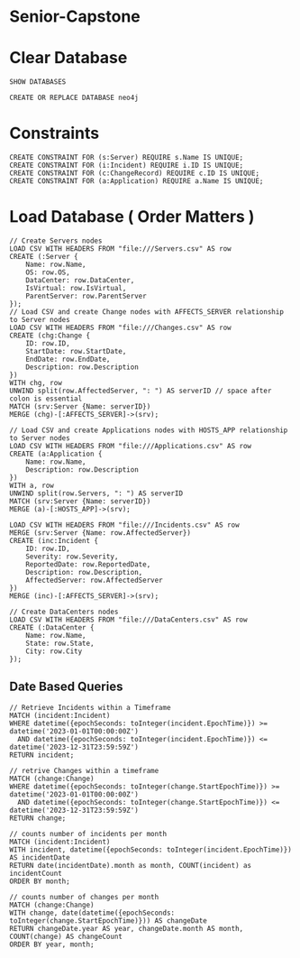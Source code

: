 # Senior-Capstone
# Clear Database
```cypher
SHOW DATABASES
```
```CREATE OR REPLACE DATABASE neo4j```
# Constraints
```
CREATE CONSTRAINT FOR (s:Server) REQUIRE s.Name IS UNIQUE;
CREATE CONSTRAINT FOR (i:Incident) REQUIRE i.ID IS UNIQUE;
CREATE CONSTRAINT FOR (c:ChangeRecord) REQUIRE c.ID IS UNIQUE;
CREATE CONSTRAINT FOR (a:Application) REQUIRE a.Name IS UNIQUE;
```
# Load Database ( Order Matters )
```
// Create Servers nodes
LOAD CSV WITH HEADERS FROM "file:///Servers.csv" AS row
CREATE (:Server {
    Name: row.Name,
    OS: row.OS,
    DataCenter: row.DataCenter,
    IsVirtual: row.IsVirtual,
    ParentServer: row.ParentServer
});
// Load CSV and create Change nodes with AFFECTS_SERVER relationship to Server nodes
LOAD CSV WITH HEADERS FROM "file:///Changes.csv" AS row
CREATE (chg:Change {
    ID: row.ID,
    StartDate: row.StartDate,
    EndDate: row.EndDate,
    Description: row.Description
})
WITH chg, row
UNWIND split(row.AffectedServer, ": ") AS serverID // space after colon is essential
MATCH (srv:Server {Name: serverID})
MERGE (chg)-[:AFFECTS_SERVER]->(srv);

// Load CSV and create Applications nodes with HOSTS_APP relationship to Server nodes
LOAD CSV WITH HEADERS FROM "file:///Applications.csv" AS row
CREATE (a:Application {
    Name: row.Name,
    Description: row.Description
})
WITH a, row
UNWIND split(row.Servers, ": ") AS serverID
MATCH (srv:Server {Name: serverID})
MERGE (a)-[:HOSTS_APP]->(srv);

LOAD CSV WITH HEADERS FROM "file:///Incidents.csv" AS row
MERGE (srv:Server {Name: row.AffectedServer}) 
CREATE (inc:Incident {
    ID: row.ID,
    Severity: row.Severity,
    ReportedDate: row.ReportedDate,
    Description: row.Description,
    AffectedServer: row.AffectedServer
})
MERGE (inc)-[:AFFECTS_SERVER]->(srv);

// Create DataCenters nodes
LOAD CSV WITH HEADERS FROM "file:///DataCenters.csv" AS row
CREATE (:DataCenter {
    Name: row.Name,
    State: row.State,
    City: row.City
});

```

## Date Based Queries 
```cypher
// Retrieve Incidents within a Timeframe
MATCH (incident:Incident)
WHERE datetime({epochSeconds: toInteger(incident.EpochTime)}) >= datetime('2023-01-01T00:00:00Z')
  AND datetime({epochSeconds: toInteger(incident.EpochTime)}) <= datetime('2023-12-31T23:59:59Z')
RETURN incident;

// retrive Changes within a timeframe
MATCH (change:Change)
WHERE datetime({epochSeconds: toInteger(change.StartEpochTime)}) >= datetime('2023-01-01T00:00:00Z')
  AND datetime({epochSeconds: toInteger(change.StartEpochTime)}) <= datetime('2023-12-31T23:59:59Z')
RETURN change;

// counts number of incidents per month
MATCH (incident:Incident)
WITH incident, datetime({epochSeconds: toInteger(incident.EpochTime)}) AS incidentDate
RETURN date(incidentDate).month as month, COUNT(incident) as incidentCount
ORDER BY month;

// counts number of changes per month
MATCH (change:Change)
WITH change, date(datetime({epochSeconds: toInteger(change.StartEpochTime)})) AS changeDate
RETURN changeDate.year AS year, changeDate.month AS month, COUNT(change) AS changeCount
ORDER BY year, month;
```
